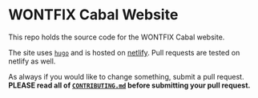 # WONTFIX Cabal Website

This repo holds the source code for the WONTFIX Cabal website.

The site uses [`hugo`](https://gohugo.io/) and is hosted on
[netlify](https://www.netlify.com/). Pull requests are tested on netlify
as well.

As always if you would like to change something, submit a pull request.
**PLEASE read all of [`CONTRIBUTING.md`](CONTRIBUTING.md) before submitting
your pull request.**

